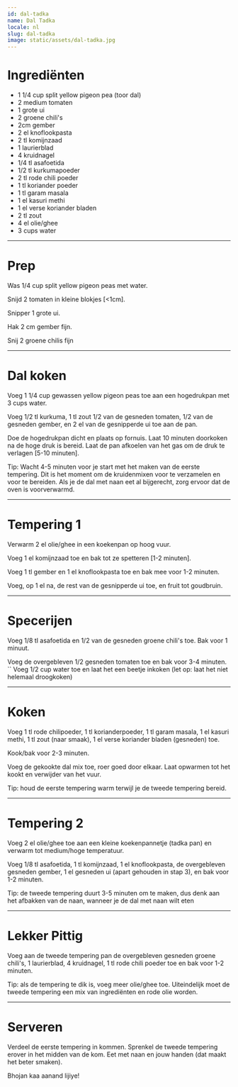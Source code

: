 ```yaml
---
id: dal-tadka
name: Dal Tadka 
locale: nl
slug: dal-tadka
image: static/assets/dal-tadka.jpg
---
```


# Ingrediënten

- 1 1/4 cup split yellow pigeon pea (toor dal)
- 2 medium tomaten
- 1 grote ui
- 2 groene chili's
- 2cm gember
- 2 el knoflookpasta
- 2 tl komijnzaad
- 1 laurierblad
- 4 kruidnagel
- 1/4 tl asafoetida
- 1/2 tl kurkumapoeder
- 2 tl rode chili poeder
- 1 tl koriander poeder
- 1 tl garam masala
- 1 el kasuri methi
- 1 el verse koriander bladen
- 2 tl zout
- 4 el olie/ghee
- 3 cups water

---

# Prep

Was 1/4 cup split yellow pigeon peas met water.

Snijd 2 tomaten in kleine blokjes [<1cm].

Snipper 1 grote ui.

Hak 2 cm gember fijn.

Snij 2 groene chilis fijn

---

# Dal koken

Voeg 1 1/4 cup gewassen yellow pigeon peas toe aan een hogedrukpan met 3 cups water.

Voeg 1/2 tl kurkuma, 1 tl zout 1/2 van de gesneden tomaten, 1/2 van de gesneden gember, en 2 el van de gesnipperde ui toe aan de pan.

Doe de hogedrukpan dicht en plaats op fornuis. Laat 10 minuten doorkoken na de hoge druk is bereid. Laat de pan afkoelen van het gas om de druk te verlagen [5-10 minuten].

Tip: Wacht 4-5 minuten voor je start met het maken van de eerste tempering. Dit is het moment om de kruidenmixen voor te verzamelen en voor te bereiden. Als je de dal met naan eet al bijgerecht, zorg ervoor dat de oven is voorverwarmd.

---

# Tempering 1

Verwarm 2 el olie/ghee in een koekenpan op hoog vuur.

Voeg 1 el komijnzaad toe en bak tot ze spetteren [1-2 minuten].

Voeg 1 tl gember en 1 el knoflookpasta toe en bak mee voor 1-2 minuten.

Voeg, op 1 el na, de rest van de gesnipperde ui toe, en fruit tot goudbruin.

---

# Specerijen

Voeg 1/8 tl asafoetida en 1/2 van de gesneden groene chili's toe. Bak voor 1 minuut.

Voeg de overgebleven 1/2 gesneden tomaten toe en bak voor 3-4 minuten.
``
Voeg 1/2 cup water toe en laat het een beetje inkoken (let op: laat het niet helemaal droogkoken)

---

# Koken

Voeg 1 tl rode chilipoeder, 1 tl korianderpoeder, 1 tl garam masala, 1 el kasuri methi, 1 tl zout (naar smaak), 1 el verse koriander bladen (gesneden) toe.

Kook/bak voor 2-3 minuten.

Voeg de gekookte dal mix toe, roer goed door elkaar. Laat opwarmen tot het kookt en verwijder van het vuur.

Tip: houd de eerste tempering warm terwijl je de tweede tempering bereid. 

---

# Tempering 2

Voeg 2 el olie/ghee toe aan een kleine koekenpannetje (tadka pan) en verwarm tot medium/hoge temperatuur.

Voeg 1/8 tl asafoetida, 1 tl komijnzaad, 1 el knoflookpasta, de overgebleven gesneden gember, 1 el gesneden ui (apart gehouden in stap 3), en bak voor 1-2 minuten.

Tip: de tweede tempering duurt 3-5 minuten om te maken, dus denk aan het afbakken van de naan, wanneer je de dal met naan wilt eten

---

# Lekker Pittig

Voeg aan de tweede tempering pan de overgebleven gesneden groene chili's, 1 laurierblad, 4 kruidnagel, 1 tl rode chili poeder toe en bak voor 1-2 minuten.

Tip: als de tempering te dik is, voeg meer olie/ghee toe. Uiteindelijk moet de tweede tempering een mix van ingrediënten en rode olie worden.

---

# Serveren

Verdeel de eerste tempering in kommen. Sprenkel de tweede tempering erover in het midden van de kom. Eet met naan en jouw handen (dat maakt het beter smaken).

Bhojan kaa aanand lijiye!
